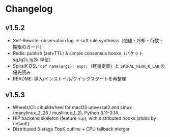 
# Changelog

## v1.5.2
- Self‑Rewrite: observation log → soft rule synthesis（閾値・冷却・行数・期限のガード）
- Redis: publish (set+TTL) & simple consensus hooks（バケット sg,lg2c,lg2k 単位）
- SpiralK DSL: `def name(args): expr;`（軽量定義）と `SPIRAL_HEUR_K_LAB` の優先読み
- README: 導入/インストール/クイックスタートを再整理

## v1.5.3
- Wheels/CI: cibuildwheel for macOS universal2 and Linux (manylinux_2_28 / musllinux_1_2). Python 3.11–3.14.
- HIP backend skeleton (feature `hip`), with distributed hooks (stubs by default).
- Distributed 3‑stage TopK outline + CPU fallback merger.
